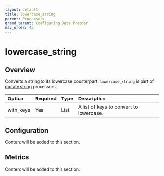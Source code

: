 ```yaml
---
layout: default
title: lowercase_string
parent: Processors
grand_parent: Configuring Data Prepper
nav_order: 45
---
```


# lowercase_string

## Overview

Converts a string to its lowercase counterpart. `lowercase_string` is part of [mutate string](https://github.com/opensearch-project/data-prepper/tree/main/data-prepper-plugins/mutate-string-processors#mutate-string-processors) processors.

Option | Required | Type | Description
:--- | :--- | :--- | :---
with_keys | Yes | List | A list of keys to convert to lowercase.

## Configuration

Content will be added to this section.

## Metrics

Content will be added to this section.
